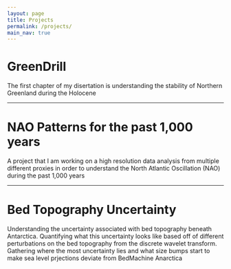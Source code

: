 ```yaml
---
layout: page
title: Projects
permalink: /projects/
main_nav: true
---
```


<h1>GreenDrill</h1>
<p>The first chapter of my disertation is understanding the stability of Northern Greenland during the Holocene</p>

<hr>

<h1>NAO Patterns for the past 1,000 years</h1>
<p>A project that I am working on a high resolution data analysis from multiple different proxies in order to understand the North Atlantic Oscillation (NAO) during the past 1,000 years</p>

<hr>

<h1>Bed Topography Uncertainty</h1>
<p>Understanding the uncertainty associated with bed topography beneath Antarctica. Quantifying what this uncertainty looks like based off of different perturbations on the bed topography from the discrete wavelet transform. Gathering where the most uncertainty lies and what size bumps start to make sea level prjections deviate from BedMachine Anarctica</p>
